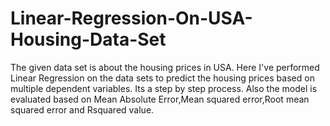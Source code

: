 # Linear-Regression-On-USA-Housing-Data-Set
The given data set is about the housing prices in USA.
Here I've performed Linear Regression on the data sets to predict the housing prices based on multiple dependent variables.
Its a step by step process.
Also the model is evaluated based on Mean Absolute Error,Mean squared error,Root mean squared error and Rsquared value.
